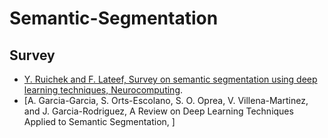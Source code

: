 # Semantic-Segmentation
## Survey

* [Y. Ruichek and F. Lateef, Survey on semantic segmentation using deep learning techniques, Neurocomputing](https://www.sciencedirect.com/science/article/abs/pii/S092523121930181X).
* [A. Garcia-Garcia, S. Orts-Escolano, S. O. Oprea, V. Villena-Martinez, and J. Garcia-Rodriguez, A Review on Deep Learning Techniques Applied to Semantic Segmentation, ]
